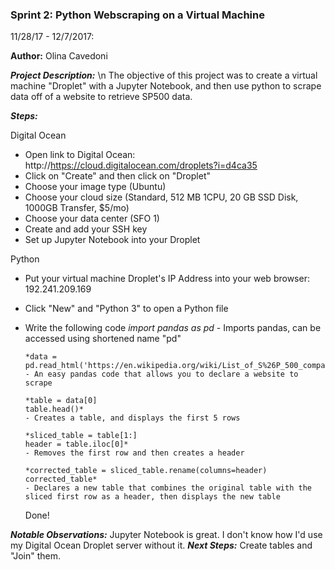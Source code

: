 ### Sprint 2: Python Webscraping on a Virtual Machine

11/28/17 - 12/7/2017:

**Author:** Olina Cavedoni

__*Project Description:*__
\n The objective of this project was to create a virtual machine "Droplet" with a Jupyter Notebook, and then use python to scrape data off of a website to retrieve SP500 data. 

__*Steps:*__

Digital Ocean
- Open link to Digital Ocean: http://https://cloud.digitalocean.com/droplets?i=d4ca35
- Click on "Create" and then click on "Droplet"
- Choose your image type (Ubuntu)
- Choose your cloud size (Standard, 512 MB 1CPU, 20 GB SSD Disk, 1000GB Transfer, $5/mo)
- Choose your data center (SFO 1)
- Create and add your SSH key
- Set up Jupyter Notebook into your Droplet

Python
- Put your virtual machine Droplet's IP Address into your web browser: 192.241.209.169
- Click "New" and "Python 3" to open a Python file
- Write the following code
      *import pandas as pd*
      - Imports pandas, can be accessed using shortened name "pd"

      *data = pd.read_html('https://en.wikipedia.org/wiki/List_of_S%26P_500_companies')*
      - An easy pandas code that allows you to declare a website to scrape

      *table = data[0]
      table.head()*
      - Creates a table, and displays the first 5 rows

      *sliced_table = table[1:]
      header = table.iloc[0]*
      - Removes the first row and then creates a header

      *corrected_table = sliced_table.rename(columns=header)
      corrected_table*
      - Declares a new table that combines the original table with the sliced first row as a header, then displays the new table

    Done!

__*Notable Observations:*__
Jupyter Notebook is great. I don't know how I'd use my Digital Ocean Droplet server without it.
__*Next Steps:*__
Create tables and "Join" them.

